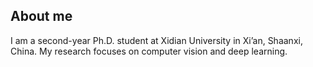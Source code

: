 About me
------
I am a second-year Ph.D. student at Xidian University in Xi’an, Shaanxi, China. My research focuses on ​​computer vision​​ and ​​deep learning.




